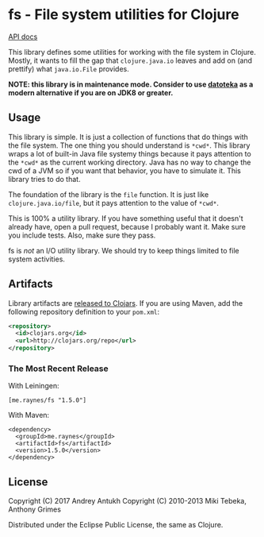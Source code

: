 # fs - File system utilities for Clojure

[API docs](https://funcool.github.io/fs/latest/api/)

This library defines some utilities for working with the file system
in Clojure. Mostly, it wants to fill the gap that `clojure.java.io`
leaves and add on (and prettify) what `java.io.File` provides.

**NOTE: this library is in maintenance mode. Consider to use [datoteka][1]
as a modern alternative if you are on JDK8 or greater.**

[1]: https://github.com/funcool/datoteka


## Usage ##

This library is simple. It is just a collection of functions that do
things with the file system. The one thing you should understand is
`*cwd*`. This library wraps a lot of built-in Java file systemy things
because it pays attention to the `*cwd*` as the current working
directory. Java has no way to change the cwd of a JVM so if you want
that behavior, you have to simulate it. This library tries to do that.

The foundation of the library is the `file` function. It is just like
`clojure.java.io/file`, but it pays attention to the value of `*cwd*`.

This is 100% a utility library. If you have something useful that it
doesn't already have, open a pull request, because I probably want
it. Make sure you include tests. Also, make sure they pass.

fs is *not* an I/O utility library. We should try to keep things
limited to file system activities.


## Artifacts ##

Library artifacts
are [released to Clojars](https://clojars.org/me.raynes/fs). If you
are using Maven, add the following repository definition to your
`pom.xml`:

``` xml
<repository>
  <id>clojars.org</id>
  <url>http://clojars.org/repo</url>
</repository>
```

### The Most Recent Release ###

With Leiningen:

    [me.raynes/fs "1.5.0"]


With Maven:

    <dependency>
      <groupId>me.raynes</groupId>
      <artifactId>fs</artifactId>
      <version>1.5.0</version>
    </dependency>

## License ##

Copyright (C) 2017 Andrey Antukh
Copyright (C) 2010-2013 Miki Tebeka, Anthony Grimes

Distributed under the Eclipse Public License, the same as Clojure.
